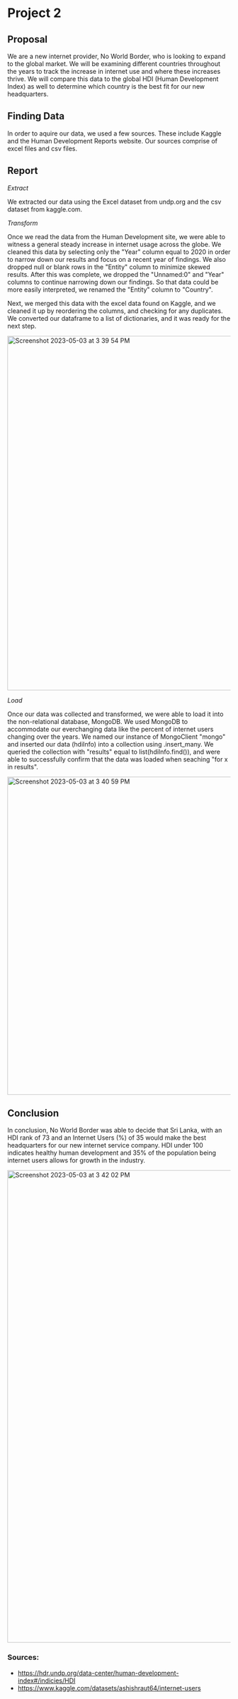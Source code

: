 # Project 2

## Proposal

We are a new internet provider, No World Border, who is looking to expand to the global market. We will be examining different countries throughout the years to track the increase in internet use and where these increases thrive. We will compare this data to the global HDI (Human Development Index) as well to determine which country is the best fit for our new headquarters.


## Finding Data

In order to aquire our data, we used a few sources. These include Kaggle and the Human Development Reports website. Our sources comprise of excel files and csv files. 


## Report

*Extract*

We extracted our data using the Excel dataset from undp.org and the csv dataset from kaggle.com. 

*Transform*

Once we read the data from the Human Development site, we were able to witness a general steady increase in internet usage across the globe. We cleaned this data by selecting only the "Year" column equal to 2020 in order to narrow down our results and focus on a recent year of findings. We also dropped null or blank rows in the "Entity" column to minimize skewed results. After this was complete, we dropped the "Unnamed:0" and "Year" columns to continue narrowing down our findings. So that data could be more easily interpreted, we renamed the "Entity" column to "Country".  

Next, we merged this data with the excel data found on Kaggle, and we cleaned it up by reordering the columns, and checking for any duplicates. We converted our dataframe to a list of dictionaries, and it was ready for the next step.

<img width="799" alt="Screenshot 2023-05-03 at 3 39 54 PM" src="https://user-images.githubusercontent.com/121995835/236027822-50507338-2b5e-476c-b42f-6aba7024c1d2.png">


*Load*

Once our data was collected and transformed, we were able to load it into the non-relational database, MongoDB. We used MongoDB to accommodate our everchanging data like the percent of internet users changing over the years. We named our instance of MongoClient "mongo" and inserted our data (hdiInfo) into a collection using .insert_many. We queried the collection with "results" equal to list(hdiInfo.find()), and were able to successfully confirm that the data was loaded when seaching "for x in results".

<img width="717" alt="Screenshot 2023-05-03 at 3 40 59 PM" src="https://user-images.githubusercontent.com/121995835/236028044-a8ec785d-825c-4715-b5dd-afdc70e735de.png">


## Conclusion 

In conclusion, No World Border was able to decide that Sri Lanka,  with an HDI rank of 73 and an Internet Users (%) of 35 would make the best headquarters for our new internet service company. HDI under 100 indicates healthy human development and 35% of the population being internet users allows for growth in the industry.

<img width="1065" alt="Screenshot 2023-05-03 at 3 42 02 PM" src="https://user-images.githubusercontent.com/121995835/236028341-eeac49fb-93ce-422c-9523-78b8a63e4e8b.png">


### Sources:
* https://hdr.undp.org/data-center/human-development-index#/indicies/HDI
* https://www.kaggle.com/datasets/ashishraut64/internet-users




